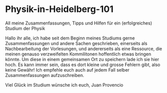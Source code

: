 # Physik-in-Heidelberg-101
All meine Zusammenfassungen, Tipps und Hilfen für ein (erfolgreiches) Studium der Physik

Hallo ihr alle, ich habe seit dem Beginn meines Studiums gerne Zusammenfassungen und andere Sachen geschrieben, einerseits als Nachbearbeitung der Vorlesungen, und andererseits als eine Ressource, die meinen genauso verzweifelten Kommilitonen hoffentlich etwas bringen könnte. Um diese in einem gemeinsamen Ort zu speichern lade ich sie hier hoch. Es kann immer sein, dass es dort kleine und grosse Fehlern gibt, also keine Gewähr! Ich empfehle euch auch auf jedem Fall selber Zusammenfassungen aufzuschreiben.

Viel Glück im Studium wünsche ich euch,
Juan Provencio
